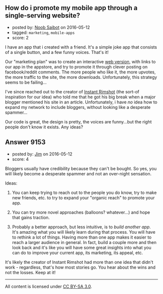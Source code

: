 ## How do i promote my mobile app through a single-serving website?

- posted by: [Noob Saibot](https://stackexchange.com/users/1826177/noob-saibot) on 2016-05-12
- tagged: `marketing`, `mobile-apps`
- score: 2

I have an app that i created with a friend. It's a simple joke app that consists of a single button, and a few funny voices. That's it!

Our "marketing plan" was to create an interactive [web version](http://howifeelaboutthat.com), with links to our app in the appstore, and try to promote it through clever posting on facebook/reddit comments. The more people who like it, the more upvotes, the more traffic to the site, the more downloads. Unfortunately, this strategy seems to be failing...

I've since reached out to the creator of [Instant Rimshot](http://instantrimshot.com) (the sort-of inspiration for our idea) who told me that he got his big break when a major blogger mentioned his site in an article. Unfortunately, i have *no* idea how to expand my network to include bloggers, without looking like a desperate spammer...

Our code is great, the design is pretty, the voices are funny...but the right people don't know it exists. Any ideas?


## Answer 9153

- posted by: [Jim](https://stackexchange.com/users/351236/jim) on 2016-05-12
- score: 4

Bloggers usually have credibility because they can't be bought. So yes, you will likely become a desperate spammer and not an over-night sensation. 

Ideas:

1. You can keep trying to reach out to the people you do know, try to make new friends, etc. to try to expand your "organic reach" to promote your app.

2. You can try more novel approaches (balloons?  whatever...) and hope that gains traction. 

3. Probably a better approach, but less intuitive, is to *build another app*. It's amazing what you will likely learn during that process. You will have to rethink a lot of things. Having more than one app makes it easier to reach a larger audience in general. In fact, build a couple more and then look back and it's like you will have some great insights into what you can do to improve your current app, its marketing, its appeal, etc. 

It's likely the creator of Instant Rimshot had more than one idea that didn't work - regardless, that's how most stories go. You hear about the wins and not the losses. Keep at it!





---

All content is licensed under [CC BY-SA 3.0](https://creativecommons.org/licenses/by-sa/3.0/).
